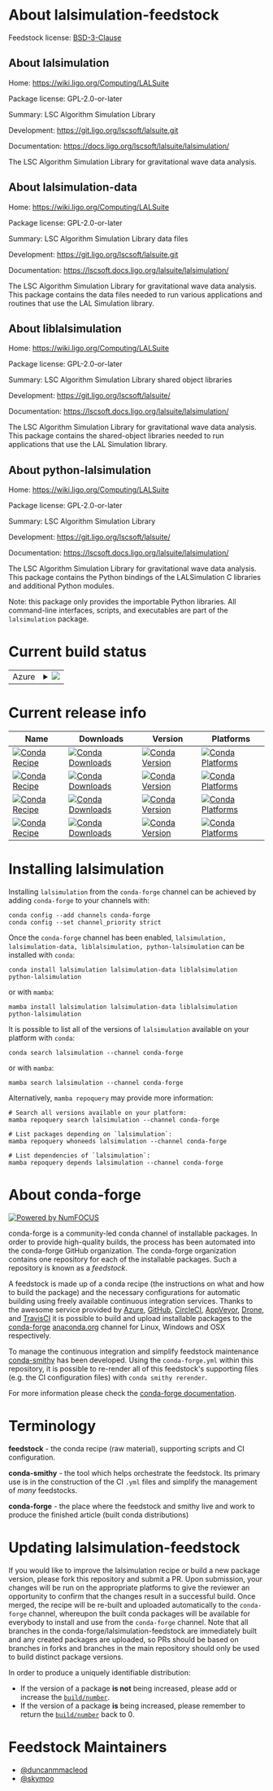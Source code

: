 About lalsimulation-feedstock
=============================

Feedstock license: [BSD-3-Clause](https://github.com/conda-forge/lalsimulation-feedstock/blob/main/LICENSE.txt)


About lalsimulation
-------------------

Home: https://wiki.ligo.org/Computing/LALSuite

Package license: GPL-2.0-or-later

Summary: LSC Algorithm Simulation Library

Development: https://git.ligo.org/lscsoft/lalsuite.git

Documentation: https://docs.ligo.org/lscsoft/lalsuite/lalsimulation/

The LSC Algorithm Simulation Library for gravitational wave data
analysis.


About lalsimulation-data
------------------------

Home: https://wiki.ligo.org/Computing/LALSuite

Package license: GPL-2.0-or-later

Summary: LSC Algorithm Simulation Library data files

Development: https://git.ligo.org/lscsoft/lalsuite.git

Documentation: https://lscsoft.docs.ligo.org/lalsuite/lalsimulation/

The LSC Algorithm Simulation Library for gravitational wave data analysis.
This package contains the data files needed to run various applications
and routines that use the LAL Simulation library.


About liblalsimulation
----------------------

Home: https://wiki.ligo.org/Computing/LALSuite

Package license: GPL-2.0-or-later

Summary: LSC Algorithm Simulation Library shared object libraries

Development: https://git.ligo.org/lscsoft/lalsuite/

Documentation: https://lscsoft.docs.ligo.org/lalsuite/lalsimulation/

The LSC Algorithm Simulation Library for gravitational wave data
analysis.
This package contains the shared-object libraries needed to run
applications that use the LAL Simulation library.


About python-lalsimulation
--------------------------

Home: https://wiki.ligo.org/Computing/LALSuite

Package license: GPL-2.0-or-later

Summary: LSC Algorithm Simulation Library

Development: https://git.ligo.org/lscsoft/lalsuite/

Documentation: https://lscsoft.docs.ligo.org/lalsuite/lalsimulation/

The LSC Algorithm Simulation Library for gravitational wave data analysis.
This package contains the Python bindings of the LALSimulation C libraries
and additional Python modules.

Note: this package only provides the importable Python libraries.
All command-line interfaces, scripts, and executables are
part of the `lalsimulation` package.


Current build status
====================


<table>
    
  <tr>
    <td>Azure</td>
    <td>
      <details>
        <summary>
          <a href="https://dev.azure.com/conda-forge/feedstock-builds/_build/latest?definitionId=5924&branchName=main">
            <img src="https://dev.azure.com/conda-forge/feedstock-builds/_apis/build/status/lalsimulation-feedstock?branchName=main">
          </a>
        </summary>
        <table>
          <thead><tr><th>Variant</th><th>Status</th></tr></thead>
          <tbody><tr>
              <td>linux_64_numpy2.0python3.10.____cpython</td>
              <td>
                <a href="https://dev.azure.com/conda-forge/feedstock-builds/_build/latest?definitionId=5924&branchName=main">
                  <img src="https://dev.azure.com/conda-forge/feedstock-builds/_apis/build/status/lalsimulation-feedstock?branchName=main&jobName=linux&configuration=linux%20linux_64_numpy2.0python3.10.____cpython" alt="variant">
                </a>
              </td>
            </tr><tr>
              <td>linux_64_numpy2.0python3.11.____cpython</td>
              <td>
                <a href="https://dev.azure.com/conda-forge/feedstock-builds/_build/latest?definitionId=5924&branchName=main">
                  <img src="https://dev.azure.com/conda-forge/feedstock-builds/_apis/build/status/lalsimulation-feedstock?branchName=main&jobName=linux&configuration=linux%20linux_64_numpy2.0python3.11.____cpython" alt="variant">
                </a>
              </td>
            </tr><tr>
              <td>linux_64_numpy2.0python3.12.____cpython</td>
              <td>
                <a href="https://dev.azure.com/conda-forge/feedstock-builds/_build/latest?definitionId=5924&branchName=main">
                  <img src="https://dev.azure.com/conda-forge/feedstock-builds/_apis/build/status/lalsimulation-feedstock?branchName=main&jobName=linux&configuration=linux%20linux_64_numpy2.0python3.12.____cpython" alt="variant">
                </a>
              </td>
            </tr><tr>
              <td>linux_64_numpy2.0python3.9.____cpython</td>
              <td>
                <a href="https://dev.azure.com/conda-forge/feedstock-builds/_build/latest?definitionId=5924&branchName=main">
                  <img src="https://dev.azure.com/conda-forge/feedstock-builds/_apis/build/status/lalsimulation-feedstock?branchName=main&jobName=linux&configuration=linux%20linux_64_numpy2.0python3.9.____cpython" alt="variant">
                </a>
              </td>
            </tr><tr>
              <td>linux_64_numpy2python3.13.____cp313</td>
              <td>
                <a href="https://dev.azure.com/conda-forge/feedstock-builds/_build/latest?definitionId=5924&branchName=main">
                  <img src="https://dev.azure.com/conda-forge/feedstock-builds/_apis/build/status/lalsimulation-feedstock?branchName=main&jobName=linux&configuration=linux%20linux_64_numpy2python3.13.____cp313" alt="variant">
                </a>
              </td>
            </tr><tr>
              <td>linux_aarch64_numpy2.0python3.10.____cpython</td>
              <td>
                <a href="https://dev.azure.com/conda-forge/feedstock-builds/_build/latest?definitionId=5924&branchName=main">
                  <img src="https://dev.azure.com/conda-forge/feedstock-builds/_apis/build/status/lalsimulation-feedstock?branchName=main&jobName=linux&configuration=linux%20linux_aarch64_numpy2.0python3.10.____cpython" alt="variant">
                </a>
              </td>
            </tr><tr>
              <td>linux_aarch64_numpy2.0python3.11.____cpython</td>
              <td>
                <a href="https://dev.azure.com/conda-forge/feedstock-builds/_build/latest?definitionId=5924&branchName=main">
                  <img src="https://dev.azure.com/conda-forge/feedstock-builds/_apis/build/status/lalsimulation-feedstock?branchName=main&jobName=linux&configuration=linux%20linux_aarch64_numpy2.0python3.11.____cpython" alt="variant">
                </a>
              </td>
            </tr><tr>
              <td>linux_aarch64_numpy2.0python3.12.____cpython</td>
              <td>
                <a href="https://dev.azure.com/conda-forge/feedstock-builds/_build/latest?definitionId=5924&branchName=main">
                  <img src="https://dev.azure.com/conda-forge/feedstock-builds/_apis/build/status/lalsimulation-feedstock?branchName=main&jobName=linux&configuration=linux%20linux_aarch64_numpy2.0python3.12.____cpython" alt="variant">
                </a>
              </td>
            </tr><tr>
              <td>linux_aarch64_numpy2.0python3.9.____cpython</td>
              <td>
                <a href="https://dev.azure.com/conda-forge/feedstock-builds/_build/latest?definitionId=5924&branchName=main">
                  <img src="https://dev.azure.com/conda-forge/feedstock-builds/_apis/build/status/lalsimulation-feedstock?branchName=main&jobName=linux&configuration=linux%20linux_aarch64_numpy2.0python3.9.____cpython" alt="variant">
                </a>
              </td>
            </tr><tr>
              <td>linux_aarch64_numpy2python3.13.____cp313</td>
              <td>
                <a href="https://dev.azure.com/conda-forge/feedstock-builds/_build/latest?definitionId=5924&branchName=main">
                  <img src="https://dev.azure.com/conda-forge/feedstock-builds/_apis/build/status/lalsimulation-feedstock?branchName=main&jobName=linux&configuration=linux%20linux_aarch64_numpy2python3.13.____cp313" alt="variant">
                </a>
              </td>
            </tr><tr>
              <td>linux_ppc64le_numpy2.0python3.10.____cpython</td>
              <td>
                <a href="https://dev.azure.com/conda-forge/feedstock-builds/_build/latest?definitionId=5924&branchName=main">
                  <img src="https://dev.azure.com/conda-forge/feedstock-builds/_apis/build/status/lalsimulation-feedstock?branchName=main&jobName=linux&configuration=linux%20linux_ppc64le_numpy2.0python3.10.____cpython" alt="variant">
                </a>
              </td>
            </tr><tr>
              <td>linux_ppc64le_numpy2.0python3.11.____cpython</td>
              <td>
                <a href="https://dev.azure.com/conda-forge/feedstock-builds/_build/latest?definitionId=5924&branchName=main">
                  <img src="https://dev.azure.com/conda-forge/feedstock-builds/_apis/build/status/lalsimulation-feedstock?branchName=main&jobName=linux&configuration=linux%20linux_ppc64le_numpy2.0python3.11.____cpython" alt="variant">
                </a>
              </td>
            </tr><tr>
              <td>linux_ppc64le_numpy2.0python3.12.____cpython</td>
              <td>
                <a href="https://dev.azure.com/conda-forge/feedstock-builds/_build/latest?definitionId=5924&branchName=main">
                  <img src="https://dev.azure.com/conda-forge/feedstock-builds/_apis/build/status/lalsimulation-feedstock?branchName=main&jobName=linux&configuration=linux%20linux_ppc64le_numpy2.0python3.12.____cpython" alt="variant">
                </a>
              </td>
            </tr><tr>
              <td>linux_ppc64le_numpy2.0python3.9.____cpython</td>
              <td>
                <a href="https://dev.azure.com/conda-forge/feedstock-builds/_build/latest?definitionId=5924&branchName=main">
                  <img src="https://dev.azure.com/conda-forge/feedstock-builds/_apis/build/status/lalsimulation-feedstock?branchName=main&jobName=linux&configuration=linux%20linux_ppc64le_numpy2.0python3.9.____cpython" alt="variant">
                </a>
              </td>
            </tr><tr>
              <td>linux_ppc64le_numpy2python3.13.____cp313</td>
              <td>
                <a href="https://dev.azure.com/conda-forge/feedstock-builds/_build/latest?definitionId=5924&branchName=main">
                  <img src="https://dev.azure.com/conda-forge/feedstock-builds/_apis/build/status/lalsimulation-feedstock?branchName=main&jobName=linux&configuration=linux%20linux_ppc64le_numpy2python3.13.____cp313" alt="variant">
                </a>
              </td>
            </tr><tr>
              <td>osx_64_numpy2.0python3.10.____cpython</td>
              <td>
                <a href="https://dev.azure.com/conda-forge/feedstock-builds/_build/latest?definitionId=5924&branchName=main">
                  <img src="https://dev.azure.com/conda-forge/feedstock-builds/_apis/build/status/lalsimulation-feedstock?branchName=main&jobName=osx&configuration=osx%20osx_64_numpy2.0python3.10.____cpython" alt="variant">
                </a>
              </td>
            </tr><tr>
              <td>osx_64_numpy2.0python3.11.____cpython</td>
              <td>
                <a href="https://dev.azure.com/conda-forge/feedstock-builds/_build/latest?definitionId=5924&branchName=main">
                  <img src="https://dev.azure.com/conda-forge/feedstock-builds/_apis/build/status/lalsimulation-feedstock?branchName=main&jobName=osx&configuration=osx%20osx_64_numpy2.0python3.11.____cpython" alt="variant">
                </a>
              </td>
            </tr><tr>
              <td>osx_64_numpy2.0python3.12.____cpython</td>
              <td>
                <a href="https://dev.azure.com/conda-forge/feedstock-builds/_build/latest?definitionId=5924&branchName=main">
                  <img src="https://dev.azure.com/conda-forge/feedstock-builds/_apis/build/status/lalsimulation-feedstock?branchName=main&jobName=osx&configuration=osx%20osx_64_numpy2.0python3.12.____cpython" alt="variant">
                </a>
              </td>
            </tr><tr>
              <td>osx_64_numpy2.0python3.9.____cpython</td>
              <td>
                <a href="https://dev.azure.com/conda-forge/feedstock-builds/_build/latest?definitionId=5924&branchName=main">
                  <img src="https://dev.azure.com/conda-forge/feedstock-builds/_apis/build/status/lalsimulation-feedstock?branchName=main&jobName=osx&configuration=osx%20osx_64_numpy2.0python3.9.____cpython" alt="variant">
                </a>
              </td>
            </tr><tr>
              <td>osx_64_numpy2python3.13.____cp313</td>
              <td>
                <a href="https://dev.azure.com/conda-forge/feedstock-builds/_build/latest?definitionId=5924&branchName=main">
                  <img src="https://dev.azure.com/conda-forge/feedstock-builds/_apis/build/status/lalsimulation-feedstock?branchName=main&jobName=osx&configuration=osx%20osx_64_numpy2python3.13.____cp313" alt="variant">
                </a>
              </td>
            </tr><tr>
              <td>osx_arm64_numpy2.0python3.10.____cpython</td>
              <td>
                <a href="https://dev.azure.com/conda-forge/feedstock-builds/_build/latest?definitionId=5924&branchName=main">
                  <img src="https://dev.azure.com/conda-forge/feedstock-builds/_apis/build/status/lalsimulation-feedstock?branchName=main&jobName=osx&configuration=osx%20osx_arm64_numpy2.0python3.10.____cpython" alt="variant">
                </a>
              </td>
            </tr><tr>
              <td>osx_arm64_numpy2.0python3.11.____cpython</td>
              <td>
                <a href="https://dev.azure.com/conda-forge/feedstock-builds/_build/latest?definitionId=5924&branchName=main">
                  <img src="https://dev.azure.com/conda-forge/feedstock-builds/_apis/build/status/lalsimulation-feedstock?branchName=main&jobName=osx&configuration=osx%20osx_arm64_numpy2.0python3.11.____cpython" alt="variant">
                </a>
              </td>
            </tr><tr>
              <td>osx_arm64_numpy2.0python3.12.____cpython</td>
              <td>
                <a href="https://dev.azure.com/conda-forge/feedstock-builds/_build/latest?definitionId=5924&branchName=main">
                  <img src="https://dev.azure.com/conda-forge/feedstock-builds/_apis/build/status/lalsimulation-feedstock?branchName=main&jobName=osx&configuration=osx%20osx_arm64_numpy2.0python3.12.____cpython" alt="variant">
                </a>
              </td>
            </tr><tr>
              <td>osx_arm64_numpy2.0python3.9.____cpython</td>
              <td>
                <a href="https://dev.azure.com/conda-forge/feedstock-builds/_build/latest?definitionId=5924&branchName=main">
                  <img src="https://dev.azure.com/conda-forge/feedstock-builds/_apis/build/status/lalsimulation-feedstock?branchName=main&jobName=osx&configuration=osx%20osx_arm64_numpy2.0python3.9.____cpython" alt="variant">
                </a>
              </td>
            </tr><tr>
              <td>osx_arm64_numpy2python3.13.____cp313</td>
              <td>
                <a href="https://dev.azure.com/conda-forge/feedstock-builds/_build/latest?definitionId=5924&branchName=main">
                  <img src="https://dev.azure.com/conda-forge/feedstock-builds/_apis/build/status/lalsimulation-feedstock?branchName=main&jobName=osx&configuration=osx%20osx_arm64_numpy2python3.13.____cp313" alt="variant">
                </a>
              </td>
            </tr>
          </tbody>
        </table>
      </details>
    </td>
  </tr>
</table>

Current release info
====================

| Name | Downloads | Version | Platforms |
| --- | --- | --- | --- |
| [![Conda Recipe](https://img.shields.io/badge/recipe-lalsimulation-green.svg)](https://anaconda.org/conda-forge/lalsimulation) | [![Conda Downloads](https://img.shields.io/conda/dn/conda-forge/lalsimulation.svg)](https://anaconda.org/conda-forge/lalsimulation) | [![Conda Version](https://img.shields.io/conda/vn/conda-forge/lalsimulation.svg)](https://anaconda.org/conda-forge/lalsimulation) | [![Conda Platforms](https://img.shields.io/conda/pn/conda-forge/lalsimulation.svg)](https://anaconda.org/conda-forge/lalsimulation) |
| [![Conda Recipe](https://img.shields.io/badge/recipe-lalsimulation--data-green.svg)](https://anaconda.org/conda-forge/lalsimulation-data) | [![Conda Downloads](https://img.shields.io/conda/dn/conda-forge/lalsimulation-data.svg)](https://anaconda.org/conda-forge/lalsimulation-data) | [![Conda Version](https://img.shields.io/conda/vn/conda-forge/lalsimulation-data.svg)](https://anaconda.org/conda-forge/lalsimulation-data) | [![Conda Platforms](https://img.shields.io/conda/pn/conda-forge/lalsimulation-data.svg)](https://anaconda.org/conda-forge/lalsimulation-data) |
| [![Conda Recipe](https://img.shields.io/badge/recipe-liblalsimulation-green.svg)](https://anaconda.org/conda-forge/liblalsimulation) | [![Conda Downloads](https://img.shields.io/conda/dn/conda-forge/liblalsimulation.svg)](https://anaconda.org/conda-forge/liblalsimulation) | [![Conda Version](https://img.shields.io/conda/vn/conda-forge/liblalsimulation.svg)](https://anaconda.org/conda-forge/liblalsimulation) | [![Conda Platforms](https://img.shields.io/conda/pn/conda-forge/liblalsimulation.svg)](https://anaconda.org/conda-forge/liblalsimulation) |
| [![Conda Recipe](https://img.shields.io/badge/recipe-python--lalsimulation-green.svg)](https://anaconda.org/conda-forge/python-lalsimulation) | [![Conda Downloads](https://img.shields.io/conda/dn/conda-forge/python-lalsimulation.svg)](https://anaconda.org/conda-forge/python-lalsimulation) | [![Conda Version](https://img.shields.io/conda/vn/conda-forge/python-lalsimulation.svg)](https://anaconda.org/conda-forge/python-lalsimulation) | [![Conda Platforms](https://img.shields.io/conda/pn/conda-forge/python-lalsimulation.svg)](https://anaconda.org/conda-forge/python-lalsimulation) |

Installing lalsimulation
========================

Installing `lalsimulation` from the `conda-forge` channel can be achieved by adding `conda-forge` to your channels with:

```
conda config --add channels conda-forge
conda config --set channel_priority strict
```

Once the `conda-forge` channel has been enabled, `lalsimulation, lalsimulation-data, liblalsimulation, python-lalsimulation` can be installed with `conda`:

```
conda install lalsimulation lalsimulation-data liblalsimulation python-lalsimulation
```

or with `mamba`:

```
mamba install lalsimulation lalsimulation-data liblalsimulation python-lalsimulation
```

It is possible to list all of the versions of `lalsimulation` available on your platform with `conda`:

```
conda search lalsimulation --channel conda-forge
```

or with `mamba`:

```
mamba search lalsimulation --channel conda-forge
```

Alternatively, `mamba repoquery` may provide more information:

```
# Search all versions available on your platform:
mamba repoquery search lalsimulation --channel conda-forge

# List packages depending on `lalsimulation`:
mamba repoquery whoneeds lalsimulation --channel conda-forge

# List dependencies of `lalsimulation`:
mamba repoquery depends lalsimulation --channel conda-forge
```


About conda-forge
=================

[![Powered by
NumFOCUS](https://img.shields.io/badge/powered%20by-NumFOCUS-orange.svg?style=flat&colorA=E1523D&colorB=007D8A)](https://numfocus.org)

conda-forge is a community-led conda channel of installable packages.
In order to provide high-quality builds, the process has been automated into the
conda-forge GitHub organization. The conda-forge organization contains one repository
for each of the installable packages. Such a repository is known as a *feedstock*.

A feedstock is made up of a conda recipe (the instructions on what and how to build
the package) and the necessary configurations for automatic building using freely
available continuous integration services. Thanks to the awesome service provided by
[Azure](https://azure.microsoft.com/en-us/services/devops/), [GitHub](https://github.com/),
[CircleCI](https://circleci.com/), [AppVeyor](https://www.appveyor.com/),
[Drone](https://cloud.drone.io/welcome), and [TravisCI](https://travis-ci.com/)
it is possible to build and upload installable packages to the
[conda-forge](https://anaconda.org/conda-forge) [anaconda.org](https://anaconda.org/)
channel for Linux, Windows and OSX respectively.

To manage the continuous integration and simplify feedstock maintenance
[conda-smithy](https://github.com/conda-forge/conda-smithy) has been developed.
Using the ``conda-forge.yml`` within this repository, it is possible to re-render all of
this feedstock's supporting files (e.g. the CI configuration files) with ``conda smithy rerender``.

For more information please check the [conda-forge documentation](https://conda-forge.org/docs/).

Terminology
===========

**feedstock** - the conda recipe (raw material), supporting scripts and CI configuration.

**conda-smithy** - the tool which helps orchestrate the feedstock.
                   Its primary use is in the construction of the CI ``.yml`` files
                   and simplify the management of *many* feedstocks.

**conda-forge** - the place where the feedstock and smithy live and work to
                  produce the finished article (built conda distributions)


Updating lalsimulation-feedstock
================================

If you would like to improve the lalsimulation recipe or build a new
package version, please fork this repository and submit a PR. Upon submission,
your changes will be run on the appropriate platforms to give the reviewer an
opportunity to confirm that the changes result in a successful build. Once
merged, the recipe will be re-built and uploaded automatically to the
`conda-forge` channel, whereupon the built conda packages will be available for
everybody to install and use from the `conda-forge` channel.
Note that all branches in the conda-forge/lalsimulation-feedstock are
immediately built and any created packages are uploaded, so PRs should be based
on branches in forks and branches in the main repository should only be used to
build distinct package versions.

In order to produce a uniquely identifiable distribution:
 * If the version of a package **is not** being increased, please add or increase
   the [``build/number``](https://docs.conda.io/projects/conda-build/en/latest/resources/define-metadata.html#build-number-and-string).
 * If the version of a package **is** being increased, please remember to return
   the [``build/number``](https://docs.conda.io/projects/conda-build/en/latest/resources/define-metadata.html#build-number-and-string)
   back to 0.

Feedstock Maintainers
=====================

* [@duncanmmacleod](https://github.com/duncanmmacleod/)
* [@skymoo](https://github.com/skymoo/)

